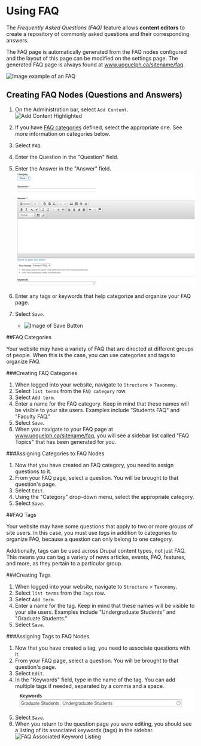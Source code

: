 # Using FAQ
The *Frequently Asked Questions (FAQ)* feature allows **content editors** to create a repository of commonly asked questions and their corresponding answers. 

The FAQ page is automatically generated from the FAQ nodes configured and the layout of this page can be modified on the settings page. The generated FAQ page is always found at www.uoguelph.ca/sitename/faq.

![Image example of an FAQ](../images/FAQexample.png)

## Creating FAQ Nodes (Questions and Answers)
1. On the Administration bar, select `Add Content`.
![Add Content Highlighted](../images/ambac.png)
2. If you have [FAQ categories](../taxonomies.md#categories) defined, select the appropriate one. See more information on categories below.
3. Select `FAQ`.
4. Enter the Question in the "Question" field.
5. Enter the Answer in the "Answer" field.
![Image of an FAQ](../images/faq.png)

6. Enter any tags or keywords that help categorize and organize your FAQ page.
7. Select `Save`.
    * ![Image of Save Button](../images/save.png)

##FAQ Categories

Your website may have a variety of FAQ that are directed at different groups of people. When this is the case, you can use categories and tags to organize FAQ.

###Creating FAQ Categories
1. When logged into your website, navigate to `Structure` > `Taxonomy`.
2. Select `list terms` from the `FAQ category` row.
3. Select `Add term`.
4. Enter a name for the FAQ category. Keep in mind that these names will be visible to your site users. Examples include "Students FAQ" and "Faculty FAQ." 
5. Select `Save`.
6. When you navigate to your FAQ page at www.uoguelph.ca/sitename/faq, you will see a sidebar list called "FAQ Topics" that has been generated for you.

###Assigning Categories to FAQ Nodes
1. Now that you have created an FAQ category, you need to assign questions to it. 
2. From your FAQ page, select a question. You will be brought to that question's page.
3. Select `Edit`.
4. Using the "Category" drop-down menu, select the appropriate category. 
5. Select `Save`.

##FAQ Tags

Your website may have some questions that apply to two or more groups of site users. In this case, you must use *tags* in addition to categories to organize FAQ, because a question can only belong to one category.

Additionally, tags can be used across Drupal content types, not just FAQ. This means you can tag a variety of news articles, events, FAQ, features, and more, as they pertain to a particular group. 

###Creating Tags
1. When logged into your website, navigate to `Structure` > `Taxonomy`.
2. Select `list terms` from the `Tags` row.
3. Select `Add term`.
4. Enter a name for the tag. Keep in mind that these names will be visible to your site users. Examples include "Undergraduate Students" and "Graduate Students."
5. Select `Save`.

###Assigning Tags to FAQ Nodes
1. Now that you have created a tag, you need to associate questions with it. 
2. From your FAQ page, select a question. You will be brought to that question's page.
3. Select `Edit`.
4. In the "Keywords" field, type in the name of the tag. You can add multiple tags if needed, separated by a comma and a space.
 ![FAQ Keyword Field](/images/FAQ-tags.png)
5. Select `Save`.
6. When you return to the question page you were editing, you should see a listing of its associated keywords (tags) in the sidebar.
 ![FAQ Associated Keyword Listing](/images/FAQ-keywords.png)
